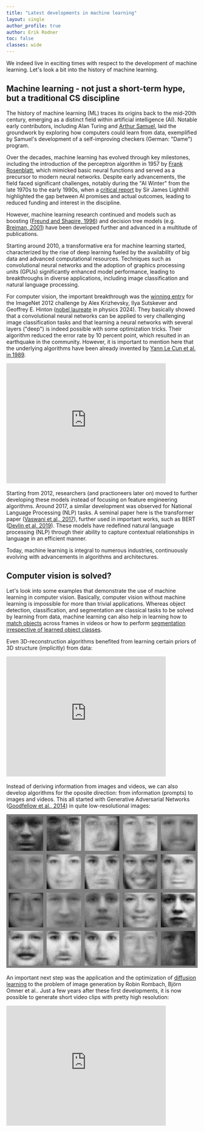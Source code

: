 ```yaml
---
title: "Latest developments in machine learning"
layout: single
author_profile: true
author: Erik Rodner
toc: false
classes: wide
---
```


We indeed live in exciting times with respect to the development of machine learning. 
Let's look a bit into the history of machine learning. 

## Machine learning - not just a short-term hype, but a traditional CS discipline

The history of machine learning (ML) traces its origins back to the mid-20th century, emerging as a distinct field within artificial intelligence (AI). Notable early contributors, including Alan Turing and [Arthur Samuel](https://en.wikipedia.org/wiki/Arthur_Samuel_(computer_scientist)), laid the groundwork by exploring how computers could learn from data, exemplified by Samuel's development of a self-improving checkers (German: "Dame") program.

Over the decades, machine learning has evolved through key milestones, including the introduction of the perceptron algorithm in 1957 by [Frank Rosenblatt](https://en.wikipedia.org/wiki/Frank_Rosenblatt), which mimicked basic neural functions and served as a precursor to modern neural networks. Despite early advancements, the field faced significant challenges, notably during the "AI Winter" from the late 1970s to the early 1990s, when a [critical report](https://www.chilton-computing.org.uk/inf/literature/reports/lighthill_report/p001.htm) by Sir James Lighthill highlighted the gap between AI promises and actual outcomes, leading to reduced funding and interest in the discipline.

However, machine learning research continued and models such as boosting ([Freund and Shapire, 1996](https://citeseerx.ist.psu.edu/document?repid=rep1&type=pdf&doi=d186abec952c4348870a73640bf849af9727f5a4)) and decision tree models (e.g. [Breiman, 2001](https://link.springer.com/content/pdf/10.1023/a:1010933404324.pdf)) have been developed further and
advanced in a multitude of publications.

Starting around 2010, a transformative era for machine learning started, characterized by the rise of deep learning fueled by the availability of big data and advanced computational resources. Techniques such as convolutional neural networks and the adoption of graphics processing units (GPUs) significantly enhanced model performance, leading to breakthroughs in diverse applications, including image classification and natural language processing. 

For computer vision, the important breakthrough was the [winning entry](https://proceedings.neurips.cc/paper/2012/file/c399862d3b9d6b76c8436e924a68c45b-Paper.pdf) for the ImageNet 2012 challenge by
Alex Krizhevsky, Ilya Sutskever and Geoffrey E. Hinton ([nobel laureate](https://www.nobelprize.org/prizes/physics/2024/press-release/) in physics 2024). They basically showed
that a convolutional neural networks can be applied to very challenging image classification tasks and that learning a neural networks with several layers ("deep") is indeed possible with some optimization tricks. Their algorithm reduced the error rate by 10 percent point, which resulted in an earthquake in the community. 
However, it is important to mention here that the underlying algorithms have been already
invented by [Yann Le Cun et al. in 1989](https://yann.lecun.com/exdb/publis/pdf/lecun-89e.pdf).

<iframe width="420" height="315" src="https://www.youtube.com/embed/FwFduRA_L6Q" frameborder="0"> </iframe>

Starting from 2012, researchers (and practioneers later on) moved to further developing these models instead of focusing on feature engineering algorithms. 
Around 2017, a similar development was observed for National Language Processing (NLP) tasks.
A seminal paper here is the transformer paper ([Vaswani et al., 2017](https://proceedings.neurips.cc/paper/2017/file/3f5ee243547dee91fbd053c1c4a845aa-Paper.pdf)), further used
in important works, such as BERT ([Devlin et al, 2019](https://arxiv.org/abs/1810.04805v2)).
These models have redefined natural language processing (NLP) through their ability to capture contextual relationships in language in an efficient manner. 

Today, machine learning is integral to numerous industries, continuously evolving with advancements in algorithms and architectures. 

## Computer vision is solved?

Let's look into some examples that demonstrate the use of machine learning in computer vision.
Basically, computer vision without machine learning is impossible for more than trivial applications. 
Whereas object detection, classification, and segmentation are classical tasks to be solved by learning from data, machine learning can also help in learning how to [match objects](https://matchinganything.github.io/) across frames in videos or how to perform [segmentation irrespective
of learned object classes](https://ai.meta.com/sam2/).

Even 3D-reconstruction algorithms benefited from learning certain priors of 3D structure (implicitly) from data:
<iframe width="420" height="315" src="https://www.youtube.com/embed/QtsiL-6rSuM" frameborder="0"> </iframe>

Instead of deriving information from images and videos, we can also develop algorithms for the oposite direction: from information (prompts) to images and videos.
This all started with Generative Adversarial Networks ([Goodfellow et al., 2014](https://proceedings.neurips.cc/paper_files/paper/2014/file/5ca3e9b122f61f8f06494c97b1afccf3-Paper.pdf)) in quite low-resolutional images:

![Images created by a GAN](./images/gan-example.png)

An important next step was the application and the optimization of [diffusion learning](https://openaccess.thecvf.com/content/CVPR2022/papers/Rombach_High-Resolution_Image_Synthesis_With_Latent_Diffusion_Models_CVPR_2022_paper.pdf) to the problem 
of image generation by Robin Rombach, Björn Omner et al..
Just a few years after these first developments, it is now possible to generate short video clips with pretty high resolution:
<iframe width="420" height="315" src="https://www.youtube.com/embed/HK6y8DAPN_0" frameborder="0"> </iframe>
